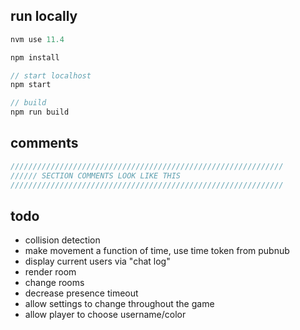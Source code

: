 ## run locally

```javascript
nvm use 11.4

npm install

// start localhost
npm start

// build
npm run build
```

## comments

```javascript
/////////////////////////////////////////////////////////////
////// SECTION COMMENTS LOOK LIKE THIS
/////////////////////////////////////////////////////////////
```

## todo

- collision detection
- make movement a function of time, use time token from pubnub
- display current users via "chat log"
- render room
- change rooms
- decrease presence timeout
- allow settings to change throughout the game
- allow player to choose username/color
